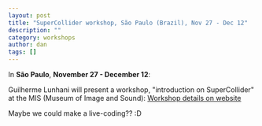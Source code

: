 ```yaml
---
layout: post
title: "SuperCollider workshop, São Paulo (Brazil), Nov 27 - Dec 12"
description: ""
category: workshops
author: dan
tags: []
---
```

In **São Paulo**, **November 27 - December 12**:

Guilherme Lunhani will present a workshop, "introduction on SuperCollider" at the MIS (Museum of Image and Sound): [Workshop details on website](http://www.mis-sp.org.br/icox/icox.php?mdl=calendar&op=calendar&day_init=27&month_init=11&year_init=2009&day_end=8&month_end=12&year_end=2009&activity=13&local=6)

Maybe we could make a live-coding?? :D
